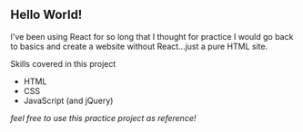 ## Hello World!

I've been using React for so long that I thought for practice I would go back to basics and create a website without React...just a pure HTML site.

Skills covered in this project
- HTML
- CSS
- JavaScript (and jQuery)

*feel free to use this practice project as reference!*